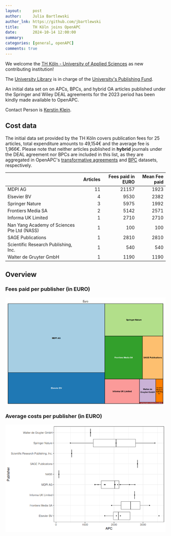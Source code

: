 ```yaml
---
layout:     post
author:     Julia Bartlewski
author_lnk: https://github.com/jbartlewski
title:      TH Köln joins OpenAPC
date:       2024-10-14 12:00:00
summary:    
categories: [general, openAPC]
comments: true
---
```





We welcome the [TH Köln - University of Applied Sciences](https://www.th-koeln.de/en/) as new contributing institution!

The [University Library](https://www.th-koeln.de/en/university-library_71012.php) is in charge of the [University's Publishing Fund](https://www.th-koeln.de/hochschulbibliothek/open-access-publikationsfonds_98372.php).

An initial data set on on APCs, BPCs, and hybrid OA articles published under the Springer and Wiley DEAL agreements for the 2023 period has been kindly made available to OpenAPC.

Contact Person is [Kerstin Klein](mailto:kerstin.klein1@th-koeln.de).

## Cost data



The initial data set provided by the TH Köln covers publication fees for 25 articles, total expenditure amounts to 49,154€ and the average fee is 1,966€. Please note that neither articles published in **hybrid** journals under the DEAL agreement nor BPCs are included in this list, as they are aggregated in OpenAPC's [transformative agreements](https://github.com/OpenAPC/openapc-de/tree/master/data/transformative_agreements) and [BPC](https://github.com/OpenAPC/openapc-de/blob/master/data/bpc.csv) datasets, respectively.




|                                            | Articles| Fees paid in EURO| Mean Fee paid|
|:-------------------------------------------|--------:|-----------------:|-------------:|
|MDPI AG                                     |       11|             21157|          1923|
|Elsevier BV                                 |        4|              9530|          2382|
|Springer Nature                             |        3|              5975|          1992|
|Frontiers Media SA                          |        2|              5142|          2571|
|Informa UK Limited                          |        1|              2710|          2710|
|Nan Yang Academy of Sciences Pte Ltd (NASS) |        1|               100|           100|
|SAGE Publications                           |        1|              2810|          2810|
|Scientific Research Publishing, Inc.        |        1|               540|           540|
|Walter de Gruyter GmbH                      |        1|              1190|          1190|



## Overview

### Fees paid per publisher (in EURO)

![plot of chunk tree_thkoeln_2024_10_14_full](/figure/tree_thkoeln_2024_10_14_full-1.png)


###  Average costs per publisher (in EURO)

![plot of chunk box_thkoeln_2024_10_14_publisher_full](/figure/box_thkoeln_2024_10_14_publisher_full-1.png)
